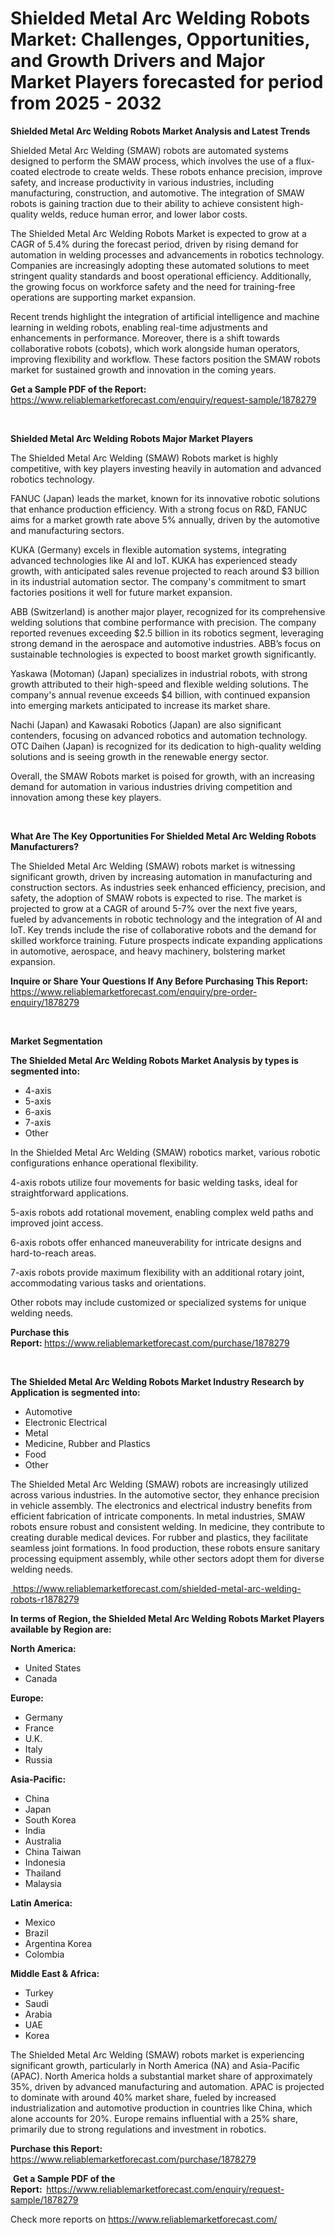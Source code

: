 <p><h1>Shielded Metal Arc Welding Robots Market: Challenges, Opportunities, and Growth Drivers and Major Market Players forecasted for period from 2025 - 2032</h1></p><p><strong>Shielded Metal Arc Welding Robots Market Analysis and Latest Trends</strong></p>
<p><p>Shielded Metal Arc Welding (SMAW) robots are automated systems designed to perform the SMAW process, which involves the use of a flux-coated electrode to create welds. These robots enhance precision, improve safety, and increase productivity in various industries, including manufacturing, construction, and automotive. The integration of SMAW robots is gaining traction due to their ability to achieve consistent high-quality welds, reduce human error, and lower labor costs.</p><p>The Shielded Metal Arc Welding Robots Market is expected to grow at a CAGR of 5.4% during the forecast period, driven by rising demand for automation in welding processes and advancements in robotics technology. Companies are increasingly adopting these automated solutions to meet stringent quality standards and boost operational efficiency. Additionally, the growing focus on workforce safety and the need for training-free operations are supporting market expansion.</p><p>Recent trends highlight the integration of artificial intelligence and machine learning in welding robots, enabling real-time adjustments and enhancements in performance. Moreover, there is a shift towards collaborative robots (cobots), which work alongside human operators, improving flexibility and workflow. These factors position the SMAW robots market for sustained growth and innovation in the coming years.</p></p>
<p><strong>Get a Sample PDF of the Report:&nbsp;</strong> <a href="https://www.reliablemarketforecast.com/enquiry/request-sample/1878279?utm_campaign=2736&utm_medium=2&utm_source=Github&utm_content=ia&utm_term=28022025&utm_id=shielded-metal-arc-welding-robots">https://www.reliablemarketforecast.com/enquiry/request-sample/1878279</a></p>
<p>&nbsp;</p>
<p><strong>Shielded Metal Arc Welding Robots Major Market Players</strong></p>
<p><p>The Shielded Metal Arc Welding (SMAW) Robots market is highly competitive, with key players investing heavily in automation and advanced robotics technology. </p><p>FANUC (Japan) leads the market, known for its innovative robotic solutions that enhance production efficiency. With a strong focus on R&D, FANUC aims for a market growth rate above 5% annually, driven by the automotive and manufacturing sectors.</p><p>KUKA (Germany) excels in flexible automation systems, integrating advanced technologies like AI and IoT. KUKA has experienced steady growth, with anticipated sales revenue projected to reach around $3 billion in its industrial automation sector. The company's commitment to smart factories positions it well for future market expansion.</p><p>ABB (Switzerland) is another major player, recognized for its comprehensive welding solutions that combine performance with precision. The company reported revenues exceeding $2.5 billion in its robotics segment, leveraging strong demand in the aerospace and automotive industries. ABB’s focus on sustainable technologies is expected to boost market growth significantly.</p><p>Yaskawa (Motoman) (Japan) specializes in industrial robots, with strong growth attributed to their high-speed and flexible welding solutions. The company's annual revenue exceeds $4 billion, with continued expansion into emerging markets anticipated to increase its market share.</p><p>Nachi (Japan) and Kawasaki Robotics (Japan) are also significant contenders, focusing on advanced robotics and automation technology. OTC Daihen (Japan) is recognized for its dedication to high-quality welding solutions and is seeing growth in the renewable energy sector.</p><p>Overall, the SMAW Robots market is poised for growth, with an increasing demand for automation in various industries driving competition and innovation among these key players.</p></p>
<p>&nbsp;</p>
<p><strong>What Are The Key Opportunities For Shielded Metal Arc Welding Robots Manufacturers?</strong></p>
<p><p>The Shielded Metal Arc Welding (SMAW) robots market is witnessing significant growth, driven by increasing automation in manufacturing and construction sectors. As industries seek enhanced efficiency, precision, and safety, the adoption of SMAW robots is expected to rise. The market is projected to grow at a CAGR of around 5-7% over the next five years, fueled by advancements in robotic technology and the integration of AI and IoT. Key trends include the rise of collaborative robots and the demand for skilled workforce training. Future prospects indicate expanding applications in automotive, aerospace, and heavy machinery, bolstering market expansion.</p></p>
<p><strong>Inquire or Share Your Questions If Any Before Purchasing This Report:</strong> <a href="https://www.reliablemarketforecast.com/enquiry/pre-order-enquiry/1878279?utm_campaign=2736&utm_medium=2&utm_source=Github&utm_content=ia&utm_term=28022025&utm_id=shielded-metal-arc-welding-robots">https://www.reliablemarketforecast.com/enquiry/pre-order-enquiry/1878279</a></p>
<p>&nbsp;</p>
<p><strong>Market Segmentation</strong></p>
<p><strong>The Shielded Metal Arc Welding Robots Market Analysis by types is segmented into:</strong></p>
<p><ul><li>4-axis</li><li>5-axis</li><li>6-axis</li><li>7-axis</li><li>Other</li></ul></p>
<p><p>In the Shielded Metal Arc Welding (SMAW) robotics market, various robotic configurations enhance operational flexibility. </p><p>4-axis robots utilize four movements for basic welding tasks, ideal for straightforward applications. </p><p>5-axis robots add rotational movement, enabling complex weld paths and improved joint access.</p><p>6-axis robots offer enhanced maneuverability for intricate designs and hard-to-reach areas. </p><p>7-axis robots provide maximum flexibility with an additional rotary joint, accommodating various tasks and orientations.</p><p>Other robots may include customized or specialized systems for unique welding needs.</p></p>
<p><strong>Purchase this Report:&nbsp;</strong><a href="https://www.reliablemarketforecast.com/purchase/1878279?utm_campaign=2736&utm_medium=2&utm_source=Github&utm_content=ia&utm_term=28022025&utm_id=shielded-metal-arc-welding-robots">https://www.reliablemarketforecast.com/purchase/1878279</a></p>
<p>&nbsp;</p>
<p><strong>The Shielded Metal Arc Welding Robots Market Industry Research by Application is segmented into:</strong></p>
<p><ul><li>Automotive</li><li>Electronic Electrical</li><li>Metal</li><li>Medicine, Rubber and Plastics</li><li>Food</li><li>Other</li></ul></p>
<p><p>The Shielded Metal Arc Welding (SMAW) robots are increasingly utilized across various industries. In the automotive sector, they enhance precision in vehicle assembly. The electronics and electrical industry benefits from efficient fabrication of intricate components. In metal industries, SMAW robots ensure robust and consistent welding. In medicine, they contribute to creating durable medical devices. For rubber and plastics, they facilitate seamless joint formations. In food production, these robots ensure sanitary processing equipment assembly, while other sectors adopt them for diverse welding needs.</p></p>
<p><a href="https://www.reliablemarketforecast.com/shielded-metal-arc-welding-robots-r1878279?utm_campaign=2736&utm_medium=2&utm_source=Github&utm_content=ia&utm_term=28022025&utm_id=shielded-metal-arc-welding-robots">&nbsp;https://www.reliablemarketforecast.com/shielded-metal-arc-welding-robots-r1878279</a></p>
<p><strong>In terms of Region, the Shielded Metal Arc Welding Robots Market Players available by Region are:</strong></p>
<p>
    <p> <strong> North America: </strong>
        <ul>
            <li>United States</li>
            <li>Canada</li>
        </ul>
        </p> 
    <p> <strong> Europe: </strong>
        <ul>
            <li>Germany</li>
            <li>France</li>
            <li>U.K.</li>
            <li>Italy</li>
            <li>Russia</li>
        </ul>
        </p> 
    <p> <strong> Asia-Pacific: </strong>
        <ul>
            <li>China</li>
            <li>Japan</li>
            <li>South Korea</li>
            <li>India</li>
            <li>Australia</li>
            <li>China Taiwan</li>
            <li>Indonesia</li>
            <li>Thailand</li>
            <li>Malaysia</li>
        </ul>
        </p> 
    <p> <strong> Latin America: </strong>
        <ul>
            <li>Mexico</li>
            <li>Brazil</li>
            <li>Argentina Korea</li>
            <li>Colombia</li>
        </ul>
        </p> 
    <p> <strong> Middle East & Africa: </strong>
        <ul>
            <li>Turkey</li>
            <li>Saudi</li>
            <li>Arabia</li>
            <li>UAE</li>
            <li>Korea</li>
        </ul>
    </p>
    </p>
<p><p>The Shielded Metal Arc Welding (SMAW) robots market is experiencing significant growth, particularly in North America (NA) and Asia-Pacific (APAC). North America holds a substantial market share of approximately 35%, driven by advanced manufacturing and automation. APAC is projected to dominate with around 40% market share, fueled by increased industrialization and automotive production in countries like China, which alone accounts for 20%. Europe remains influential with a 25% share, primarily due to strong regulations and investment in robotics.</p></p>
<p><strong>Purchase this Report: </strong><a href="https://www.reliablemarketforecast.com/purchase/1878279?utm_campaign=2736&utm_medium=2&utm_source=Github&utm_content=ia&utm_term=28022025&utm_id=shielded-metal-arc-welding-robots">https://www.reliablemarketforecast.com/purchase/1878279</a></p>
<p>&nbsp;<strong>Get a Sample PDF of the Report:&nbsp;&nbsp;</strong><a href="https://www.reliablemarketforecast.com/enquiry/request-sample/1878279?utm_campaign=2736&utm_medium=2&utm_source=Github&utm_content=ia&utm_term=28022025&utm_id=shielded-metal-arc-welding-robots">https://www.reliablemarketforecast.com/enquiry/request-sample/1878279</a></p>
<p><strong></strong></p>
<p>Check more reports on <a href="https://www.reliablemarketforecast.com/?utm_campaign=2736&utm_medium=2&utm_source=Github&utm_content=ia&utm_term=28022025&utm_id=shielded-metal-arc-welding-robots">https://www.reliablemarketforecast.com/</a></p>